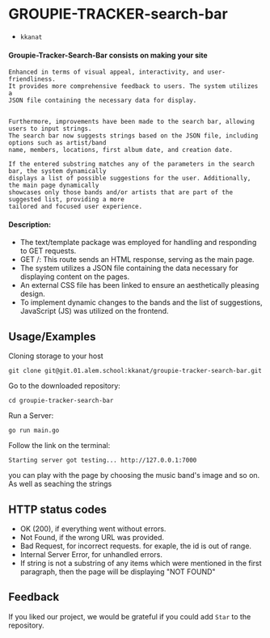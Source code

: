 # GROUPIE-TRACKER-search-bar
* `kkanat`

#### Groupie-Tracker-Search-Bar consists on making your site

    Enhanced in terms of visual appeal, interactivity, and user-friendliness. 
    It provides more comprehensive feedback to users. The system utilizes a 
    JSON file containing the necessary data for display.
    
   
    Furthermore, improvements have been made to the search bar, allowing users to input strings.
    The search bar now suggests strings based on the JSON file, including options such as artist/band 
    name, members, locations, first album date, and creation date.

    If the entered substring matches any of the parameters in the search bar, the system dynamically 
    displays a list of possible suggestions for the user. Additionally, the main page dynamically 
    showcases only those bands and/or artists that are part of the suggested list, providing a more 
    tailored and focused user experience.


#### Description:

* The text/template package was employed for handling and responding to GET requests.
* GET /: This route sends an HTML response, serving as the main page.
* The system utilizes a JSON file containing the data necessary for displaying content on the pages.
* An external CSS file has been linked to ensure an aesthetically pleasing design.
* To implement dynamic changes to the bands and the list of suggestions, JavaScript (JS) was utilized on the frontend.



## Usage/Examples
Cloning storage to your host
```CMD/Terminal 
git clone git@git.01.alem.school:kkanat/groupie-tracker-search-bar.git
```
Go to the downloaded repository:

```CMD/Terminal 
cd groupie-tracker-search-bar
```
Run a Server:
```CMD/Terminal 
go run main.go
```

Follow the link on the terminal:
```CMD/Terminal 
Starting server got testing... http://127.0.0.1:7000 
```

you can play with the page by choosing the music band's image and so on.
As well as seaching the strings



## HTTP status codes
* OK (200), if everything went without errors.
* Not Found, if the wrong URL was provided.
* Bad Request, for incorrect requests. for exaple, the id is out of range.
* Internal Server Error, for unhandled errors.
* If string is not a substring of any items which were mentioned in the first paragraph, 
then the page will be displaying "NOT FOUND"


## Feedback

If you liked our project, we would be grateful if you could add `Star` to the repository.
